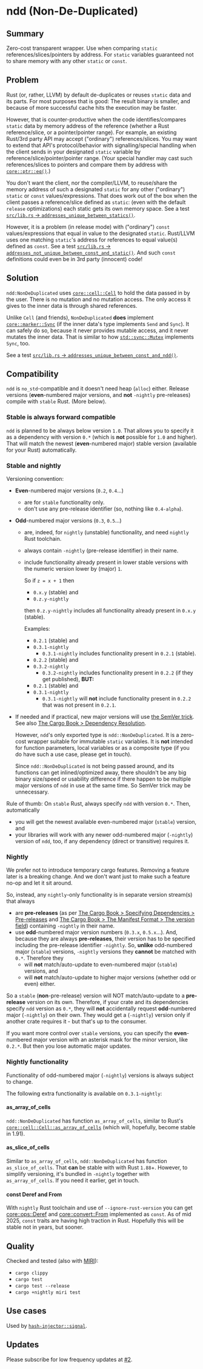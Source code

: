 # ndd (Non-De-Duplicated)

## Summary

Zero-cost transparent wrapper. Use when comparing `static` references/slices/pointers by address.
For `static` variables guaranteed not to share memory with any other `static` or `const`.

## Problem

Rust (or, rather, LLVM) by default de-duplicates or reuses `static` data and its parts. For most
purposes that is good: The result binary is smaller, and because of more successful cache hits the
execution may be faster.

However, that is counter-productive when the code identifies/compares `static` data by memory
address of the reference (whether a Rust reference/slice, or a pointer/pointer range). For example,
an existing Rust/3rd party API may accept ("ordinary") references/slices. You may want to extend
that API's protocol/behavior with signalling/special handling when the client sends in your
designated `static` variable by reference/slice/pointer/pointer range. (Your special handler may
cast such references/slices to pointers and compare them by address with
[`core::ptr::eq()`](https://doc.rust-lang.org/nightly/core/ptr/fn.eq.html).)

You don't want the client, nor the compiler/LLVM, to reuse/share the memory address of such a
designated `static` for any other ("ordinary") `static` or `const` values/expressions. That does
work out of the box when the client passes a reference/slice defined as `static`: (even with the
default `release` optimizations) each static gets its own memory space. See a test [`src/lib.rs` ->
`addresses_unique_between_statics()`](https://github.com/peter-lyons-kehl/ndd/blob/26d743d9b7bbaf41155e00174f8827efca5d5f32/src/lib.rs#L72).

However, it is a problem (in release mode) with ("ordinary") `const` values/expressions that equal
in value to the designated `static`. Rust/LLVM uses one matching `static`'s address for references
to equal value(s) defined as `const`. See a test [`src/lib.rs` ->
`addresses_not_unique_between_const_and_static()`](https://github.com/peter-lyons-kehl/ndd/blob/26d743d9b7bbaf41155e00174f8827efca5d5f32/src/lib.rs#L95).
And such `const` definitions could even be in 3rd party (innocent) code!

## Solution

`ndd:NonDeDuplicated` uses
[`core::cell::Cell`](https://doc.rust-lang.org/nightly/core/cell/struct.Cell.html) to hold the data
passed in by the user. There is no mutation and no mutation access. The only access it gives to the
inner data is through shared references.

Unlike `Cell` (and friends), `NonDeDuplicated` **does** implement
[`core::marker::Sync`](https://doc.rust-lang.org/nightly/core/marker/trait.Sync.html) (if the inner
data's type implements `Send` and  `Sync`). It can safely do so, because it never provides mutable
access, and it never mutates the inner data. That is similar to how
[`std::sync::Mutex`](https://doc.rust-lang.org/nightly/std/sync/struct.Mutex.html#impl-Sync-for-Mutex%3CT%3E)
implements `Sync`, too.

See a test [`src/lib.rs` ->
`addresses_unique_between_const_and_ndd()`](https://github.com/peter-lyons-kehl/ndd/blob/26d743d9b7bbaf41155e00174f8827efca5d5f32/src/lib.rs#L102).

## Compatibility

`ndd` is `no_std`-compatible and it doesn't need heap (`alloc`) either. Release versions
(**even**-numbered major versions, and **not** `-nightly` pre-releases) compile with `stable` Rust.
(More below).

### Stable is always forward compatible

`ndd` is planned to be always below version `1.0`. That allows you to specify it as a dependency
with version `0.*` (which is **not** possible for `1.0` and higher). That will match the newest
(**even**-numbered major) stable version (available for your Rust) automatically.

### Stable and nightly

Versioning convention:

- **Even**-numbered major versions (`0.2`, `0.4`...)
  - are for `stable` functionality only.
  - don't use any pre-release identifier (so, nothing like `0.4-alpha`).
- **Odd**-numbered major versions (`0.3`, `0.5`...)
  - are, indeed, for `nightly` (unstable) functionality, and need `nightly` Rust toolchain.
  - always contain `-nightly` (pre-release identifier) in their name.
  - include functionality already present in lower stable versions with the numeric version lower by
    (major) `1`.

    So if `z = x + 1` then
    - `0.x.y` (stable) and
    - `0.z.y-nightly`
    
    then `0.z.y-nightly` includes all functionality already present in `0.x.y` (stable).
    
    Examples:
    - `0.2.1` (stable) and
    - `0.3.1-nightly`
      - `0.3.1-nightly` includes functionality present in `0.2.1` (stable).
    - `0.2.2` (stable) and
    - `0.3.2-nightly`
      - `0.3.2-nightly` includes functionality present in `0.2.2` (if they get published), **BUT:**
    - `0.2.1` (stable) and
    - `0.3.1-nightly`
      - `0.3.1-nightly` will **not** include functionality present in `0.2.2` that was not present
        in `0.2.1`.
- If needed and if practical, new major versions will use [the SemVer
  trick](https://github.com/dtolnay/semver-trick). See also [The Cargo Book > Dependency
  Resolution](https://rustwiki.org/en/cargo/reference/resolver.html#version-incompatibility-hazards).
  
  However, `ndd`'s only exported type is `ndd::NonDeDuplicated`. It is a zero-cost wrapper suitable
  for immutable `static` variables. It is **not** intended for function parameters, local variables
  or as a composite type (if you do have such a use case, please get in touch).
  
  Since `ndd::NonDeDuplicated` is not being passed around, and its functions can get
  inlined/optimized away, there shouldn't be any big binary size/speed or usability difference if
  there happen to be multiple major versions of `ndd` in use at the same time. So SemVer trick may
  be unnecessary.

Rule of thumb: On `stable` Rust, always specify `ndd` with version `0.*`. Then, automatically

- you will get the newest available even-numbered major (`stable`) version, and
- your libraries will work with any newer odd-numbered major (`-nightly`) version of `ndd`, too, if
  any dependency (direct or transitive) requires it.

### Nightly

We prefer not to introduce temporary cargo features. Removing a feature later is a breaking change.
And we don't want just to make such a feature no-op and let it sit around.

So, instead, any `nightly`-only functionality is in separate version stream(s) that always

- are **pre-releases** (as per [The Cargo Book > Specifying Dependencies >
  Pre-releases](https://doc.rust-lang.org/nightly/cargo/reference/specifying-dependencies.html#pre-releases)
  and [The Cargo Book > The Manifest Format > The version
  field](https://doc.rust-lang.org/nightly/cargo/reference/manifest.html#the-version-field))
  containing `-nightly` in their name.
- use **odd**-numbered major version numbers (`0.3.x`, `0.5.x`...). And, because they are always
  **pre-releases**, their version has to be specified including the pre-release identifier
  `-nightly`. So, **unlike** odd-numbered major (`stable`) versions, `-nightly` versions they
  **cannot** be matched with `0.*`. Therefore they
  - will **not** match/auto-update to even-numbered major (`stable`) versions, and
  - will **not** match/auto-update to higher major versions (whether odd or even) either.
  
So a `stable` (**non**-pre-release) version will NOT match/auto-update to a **pre-release** version
on its own. Therefore, if your crate and its dependencies specify `ndd` version as `0.*`, they will
**not** accidentally request **odd**-numbered major (`-nightly`) on their own. They would get a
(`-nightly`) version only if another crate requires it - but that's up to the consumer.

If you want more control over `stable` versions, you can specify the **even**-numbered major version
with an asterisk mask for the minor version, like `0.2.*`. But then you lose automatic major
updates.

### Nightly functionality

Functionality of odd-numbered major (`-nightly`) versions is always subject to change.

The following extra functionality is available on `0.3.1-nightly`:

#### as_array_of_cells

`ndd::NonDeDuplicated` has function `as_array_of_cells`, similar to Rust's
[`core::cell::Cell::as_array_of_cells`](https://doc.rust-lang.org/nightly/core/cell/struct.Cell.html#method.as_array_of_cells)
(which will, hopefully, become stable in 1.91).

#### as_slice_of_cells

Similar to `as_array_of_cells`, `ndd::NonDeDuplicated` has function `as_slice_of_cells`. That
**can** be stable with with Rust `1.88`+. However, to simplify versioning, it's bundled in
`-nightly` together with `as_array_of_cells`. If you need it earlier, get in touch.

#### const Deref and From

With `nightly` Rust toolchain and use of `--ignore-rust-version` you can get
[core::ops::Deref](https://doc.rust-lang.org/nightly/core/ops/trait.Deref.html) and
[core::convert::From](https://doc.rust-lang.org/nightly/core/convert/trait.From.html) implemented as
`const`. As of mid 2025, `const` traits are having high traction in Rust. Hopefully this will be
stable not in years, but sooner.

## Quality

Checked and tested (also with [MIRI](https://github.com/rust-lang/miri)):
- `cargo clippy`
- `cargo test`
- `cargo test --release`
- `cargo +nightly miri test`

## Use cases

Used by
[`hash-injector::signal`](https://github.com/peter-lyons-kehl/hash-injector/blob/main/lib/src/signal.rs).

## Updates

Please subscribe for low frequency updates at
[#2](https://github.com/peter-lyons-kehl/ndd/issues/2).
